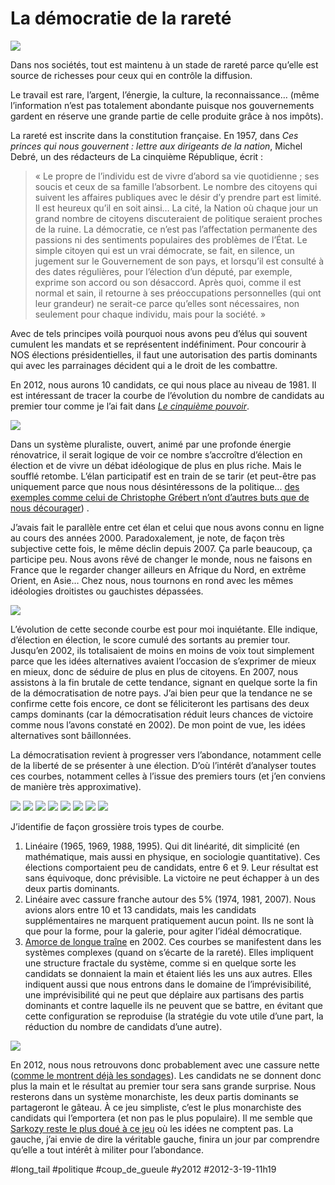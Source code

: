 # La démocratie de la rareté

![](_i/2012_1.png)

Dans nos sociétés, tout est maintenu à un stade de rareté parce qu’elle est source de richesses pour ceux qui en contrôle la diffusion.

Le travail est rare, l’argent, l’énergie, la culture, la reconnaissance… (même l’information n’est pas totalement abondante puisque nos gouvernements gardent en réserve une grande partie de celle produite grâce à nos impôts).

La rareté est inscrite dans la constitution française. En 1957, dans *Ces princes qui nous gouvernent : lettre aux dirigeants de la nation*, Michel Debré, un des rédacteurs de La cinquième République, écrit :

> « Le propre de l’individu est de vivre d’abord sa vie quotidienne ; ses soucis et ceux de sa famille l’absorbent. Le nombre des citoyens qui suivent les affaires publiques avec le désir d’y prendre part est limité. Il est heureux qu’il en soit ainsi… La cité, la Nation où chaque jour un grand nombre de citoyens discuteraient de politique seraient proches de la ruine. La démocratie, ce n’est pas l’affectation permanente des passions ni des sentiments populaires des problèmes de l’État. Le simple citoyen qui est un vrai démocrate, se fait, en silence, un jugement sur le Gouvernement de son pays, et lorsqu’il est consulté à des dates régulières, pour l’élection d’un député, par exemple, exprime son accord ou son désaccord. Après quoi, comme il est normal et sain, il retourne à ses préoccupations personnelles (qui ont leur grandeur) ne serait-ce parce qu’elles sont nécessaires, non seulement pour chaque individu, mais pour la société. »

Avec de tels principes voilà pourquoi nous avons peu d’élus qui souvent cumulent les mandats et se représentent indéfiniment. Pour concourir à NOS élections présidentielles, il faut une autorisation des partis dominants qui avec les parrainages décident qui a le droit de les combattre.

En 2012, nous aurons 10 candidats, ce qui nous place au niveau de 1981. Il est intéressant de tracer la courbe de l’évolution du nombre de candidats au premier tour comme je l’ai fait dans *[Le cinquième pouvoir](../../page/le-cinquieme-pouvoir)*.

![](_i/2012_1.png)

Dans un système pluraliste, ouvert, animé par une profonde énergie rénovatrice, il serait logique de voir ce nombre s’accroître d’élection en élection et de vivre un débat idéologique de plus en plus riche. Mais le soufflé retombe. L’élan participatif est en train de se tarir (et peut-être pas uniquement parce que nous nous désintéressons de la politique... [des exemples comme celui de Christophe Grébert n’ont d’autres buts que de nous décourager](petit-message-aux-bayouristes.md)) .

J’avais fait le parallèle entre cet élan et celui que nous avons connu en ligne au cours des années 2000. Paradoxalement, je note, de façon très subjective cette fois, le même déclin depuis 2007. Ça parle beaucoup, ça participe peu. Nous avons rêvé de changer le monde, nous ne faisons en France que le regarder changer ailleurs en Afrique du Nord, en extrême Orient, en Asie… Chez nous, nous tournons en rond avec les mêmes idéologies droitistes ou gauchistes dépassées.

![](_i/2012_3.png)

L’évolution de cette seconde courbe est pour moi inquiétante. Elle indique, d’élection en élection, le score cumulé des sortants au premier tour. Jusqu’en 2002, ils totalisaient de moins en moins de voix tout simplement parce que les idées alternatives avaient l’occasion de s’exprimer de mieux en mieux, donc de séduire de plus en plus de citoyens. En 2007, nous assistons à la fin brutale de cette tendance, signant en quelque sorte la fin de la démocratisation de notre pays. J’ai bien peur que la tendance ne se confirme cette fois encore, ce dont se féliciteront les partisans des deux camps dominants (car la démocratisation réduit leurs chances de victoire comme nous l’avons constaté en 2002). De mon point de vue, les idées alternatives sont bâillonnées.

La démocratisation revient à progresser vers l’abondance, notamment celle de la liberté de se présenter à une élection. D’où l’intérêt d’analyser toutes ces courbes, notamment celles à l’issue des premiers tours (et j’en conviens de manière très approximative).

![](_i/1965.png)
![](_i/1969.png)
![](_i/1974.png)
![](_i/1981.png)
![](_i/1988.png)
![](_i/1995.png)
![](_i/2002.png)
![](_i/2007.png)

J’identifie de façon grossière trois types de courbe.

1. Linéaire (1965, 1969, 1988, 1995). Qui dit linéarité, dit simplicité (en mathématique, mais aussi en physique, en sociologie quantitative). Ces élections comportaient peu de candidats, entre 6 et 9. Leur résultat est sans équivoque, donc prévisible. La victoire ne peut échapper à un des deux partis dominants.
2. Linéaire avec cassure franche autour des 5% (1974, 1981, 2007). Nous avions alors entre 10 et 13 candidats, mais les candidats supplémentaires ne marquent pratiquement aucun point. Ils ne sont là que pour la forme, pour la galerie, pour agiter l’idéal démocratique.
3. [Amorce de longue traîne](../../2007/4/panurgisme-democratique.md) en 2002. Ces courbes se manifestent dans les systèmes complexes (quand on s’écarte de la rareté). Elles impliquent une structure fractale du système, comme si en quelque sorte les candidats se donnaient la main et étaient liés les uns aux autres. Elles indiquent aussi que nous entrons dans le domaine de l’imprévisibilité, une imprévisibilité qui ne peut que déplaire aux partisans des partis dominants et contre laquelle ils ne peuvent que se battre, en évitant que cette configuration se reproduise (la stratégie du vote utile d’une part, la réduction du nombre de candidats d’une autre).

![](_i/2012.png)

En 2012, nous nous retrouvons donc probablement avec une cassure nette ([comme le montrent déjà les sondages](http://www.sondages-en-france.fr/sondages/Elections/Pr%C3%A9sidentielles%202012#pq4442)). Les candidats ne se donnent donc plus la main et le résultat au premier tour sera sans grande surprise. Nous resterons dans un système monarchiste, les deux partis dominants se partageront le gâteau. À ce jeu simpliste, c’est le plus monarchiste des candidats qui l’emportera (et non pas le plus populaire). Il me semble que [Sarkozy reste le plus doué à ce jeu](../1/francois-hollande-ne-sera-pas-president.md) où les idées ne comptent pas. La gauche, j’ai envie de dire la véritable gauche, finira un jour par comprendre qu’elle a tout intérêt à militer pour l’abondance.

#long_tail #politique #coup_de_gueule #y2012 #2012-3-19-11h19
